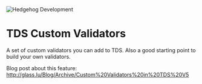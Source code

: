 <img src="https://www.hhog.com/-/media/PublicImages/Hedgehog/Hedgehog-logo-4color-275x46.jpg" alt="Hedgehog Development" border="0"> 

# TDS Custom Validators

A set of custom validators you can add to TDS. Also a good starting point to build your own validators.  

Blog post about this feature: [http://glass.lu/Blog/Archive/Custom%20Validators%20in%20TDS%20V5
](http://glass.lu/Blog/Archive/Custom%20Validators%20in%20TDS%20V5
)
